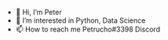 - 👋 Hi, I’m Peter
- 👀 I’m interested in Python, Data Science
- 📫 How to reach me Petrucho#3398 Discord

<!---
Petruchko/Petruchko is a ✨ special ✨ repository because its `README.md` (this file) appears on your GitHub profile.
You can click the Preview link to take a look at your changes.
--->
